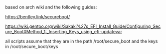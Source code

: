 based on arch wiki and the following guides:

https://bentley.link/secureboot/

https://wiki.gentoo.org/wiki/Sakaki%27s_EFI_Install_Guide/Configuring_Secure_Boot#Method_1:_Inserting_Keys_using_efi-updatevar


all scripts assume that they are in the path /root/secure_boot and the keys in /root/secure_boot/keys 
